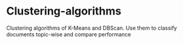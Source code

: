 # Clustering-algorithms
Clustering algorithms of K-Means and DBScan. Use them to classify documents topic-wise and compare performance
